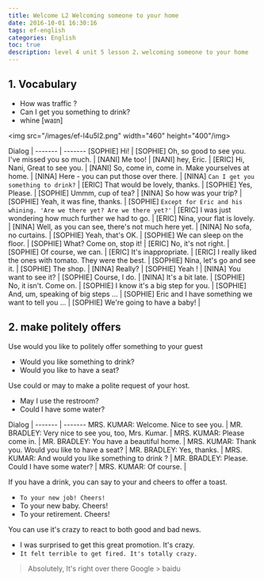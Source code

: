 ```yaml
---
title: Welcome L2 Welcoming someone to your home
date: 2016-10-01 16:30:16
tags: ef-english
categories: English
toc: true
description: level 4 unit 5 lesson 2，welcoming someone to your home
---
```


## 1. Vocabulary

- How was traffic ?
- Can I get you something to drink? 
- whine [waɪn]

<img src="/images/ef-l4u5l2.png" width="460" height="400"/img>

Dialog |
------- | -------
[SOPHIE] Hi! |
[SOPHIE] Oh, so good to see you. I've missed you so much. |
[NANI] Me too! |
[NANI] hey, Eric. |
[ERIC] Hi, Nani, Great to see you. |
[NANI] So, come in, come in. Make yourselves at home. |
[NINA] Here - you can put those over there. |
[NINA] `Can I get you something to drink?` |
[ERIC] That would be lovely, thanks. |
[SOPHIE] Yes, Please. |
[SOPHIE] Ummm, cup of tea? |
[NINA] So how was your trip? |
[SOPHIE] Yeah, it was fine, thanks. |
[SOPHIE] `Except for Eric and his whining. 'Are we there yet? Are we there yet?'` |
[ERIC] I was just wondering how much further we had to go. |
[ERIC] Nina, your flat is lovely. |
[NINA] Well, as you can see, there's not much here yet. |
[NINA] No sofa, no curtains. |
[SOPHIE] Yeah, that's OK. |
[SOPHIE] We can sleep on the floor. |
[SOPHIE] What? Come on, stop it! |
[ERIC] No, it's not right. |
[SOPHIE] Of course, we can. |
[ERIC] It's inappropriate. |
[ERIC] I really liked the ones with tomato. They were the best. |
[SOPHIE] Nina, let's go and see it. |
[SOPHIE] The shop. |
[NINA] Really? |
[SOPHIE] Yeah ! |
[NINA] You want to see it? |
[SOPHIE] Course, I do. |
[NINA] It's a bit late. |
[SOPHIE] No, it isn't. Come on. |
[SOPHIE] I know it's a big step for you. |
[SOPHIE] And, um, speaking of big steps ... |
[SOPHIE] Eric and I have something we want to tell you ... |
[SOPHIE] We're going to have a baby! |
 
## 2. make politely offers

Use would you like to politely offer something to your guest

- Would you like something to drink?                            
- Would you like to have a seat?
 
Use could or may to make a polite request of your host.
 
- May I use the restroom?
- Could I have some water?

Dialog |
------- | -------
MRS. KUMAR: Welcome. Nice to see you. |
MR. BRADLEY: Very nice to see  you, too, Mrs. Kumar. |
MRS. KUMAR: Please come in. |
MR. BRADLEY: You have a beautiful home. |
MRS. KUMAR: Thank you. Would you like to have a seat? |
MR. BRADLEY: Yes, thanks. |
MRS. KUMAR: And would you like something to drink ? |
MR. BRADLEY: Please. Could I have some water? |
MRS. KUMAR: Of course. |

If you have a drink, you can say to your and cheers to offer a toast.

- `To your new job! Cheers!`
- To your new baby. Cheers!
- To your retirement. Cheers!

You can use it's crazy to react to both good and bad news.

- I was surprised to get this great promotion. It's crazy.
- `It felt terrible to get fired. It's totally crazy.`

> Absolutely, It's right over there
> Google > baidu